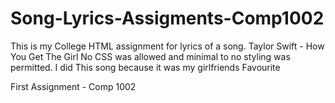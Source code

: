# Song-Lyrics-Assigments-Comp1002
This is my College HTML assignment for lyrics of a song. Taylor Swift - How You Get The Girl
No CSS was allowed and minimal to no styling was permitted. 
I did This song because it was my girlfriends Favourite 

First Assignment - Comp 1002
